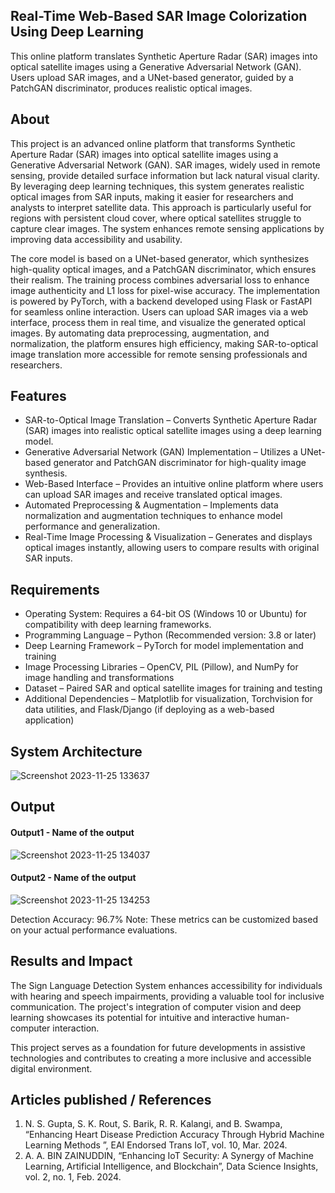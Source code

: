 ## Real-Time Web-Based SAR Image Colorization Using Deep Learning
This online platform translates Synthetic Aperture Radar (SAR) images into optical satellite images using a Generative Adversarial Network (GAN). Users upload SAR images, and a UNet-based generator, guided by a PatchGAN discriminator, produces realistic optical images. 

## About
This project is an advanced online platform that transforms Synthetic Aperture Radar (SAR) images into optical satellite images using a Generative Adversarial Network (GAN). SAR images, widely used in remote sensing, provide detailed surface information but lack natural visual clarity. By leveraging deep learning techniques, this system generates realistic optical images from SAR inputs, making it easier for researchers and analysts to interpret satellite data. This approach is particularly useful for regions with persistent cloud cover, where optical satellites struggle to capture clear images. The system enhances remote sensing applications by improving data accessibility and usability.

The core model is based on a UNet-based generator, which synthesizes high-quality optical images, and a PatchGAN discriminator, which ensures their realism. The training process combines adversarial loss to enhance image authenticity and L1 loss for pixel-wise accuracy. The implementation is powered by PyTorch, with a backend developed using Flask or FastAPI for seamless online interaction. Users can upload SAR images via a web interface, process them in real time, and visualize the generated optical images. By automating data preprocessing, augmentation, and normalization, the platform ensures high efficiency, making SAR-to-optical image translation more accessible for remote sensing professionals and researchers.

## Features
<!--List the features of the project as shown below-->
- SAR-to-Optical Image Translation – Converts Synthetic Aperture Radar (SAR) images into realistic optical satellite images using a deep learning model.
- Generative Adversarial Network (GAN) Implementation – Utilizes a UNet-based generator and PatchGAN discriminator for high-quality image synthesis.
- Web-Based Interface – Provides an intuitive online platform where users can upload SAR images and receive translated optical images.
- Automated Preprocessing & Augmentation – Implements data normalization and augmentation techniques to enhance model performance and generalization.
- Real-Time Image Processing & Visualization – Generates and displays optical images instantly, allowing users to compare results with original SAR inputs.

## Requirements
<!--List the requirements of the project as shown below-->
* Operating System: Requires a 64-bit OS (Windows 10 or Ubuntu) for compatibility with deep learning frameworks.
* Programming Language – Python (Recommended version: 3.8 or later)
* Deep Learning Framework – PyTorch for model implementation and training
* Image Processing Libraries – OpenCV, PIL (Pillow), and NumPy for image handling and transformations
* Dataset – Paired SAR and optical satellite images for training and testing
* Additional Dependencies – Matplotlib for visualization, Torchvision for data utilities, and Flask/Django (if deploying as a web-based application)

## System Architecture
<!--Embed the system architecture diagram as shown below-->

![Screenshot 2023-11-25 133637](https://github.com/<<yourusername>>/Hand-Gesture-Recognition-System/assets/75235455/a60c11f3-0a11-47fb-ac89-755d5f45c995)


## Output

<!--Embed the Output picture at respective places as shown below as shown below-->
#### Output1 - Name of the output

![Screenshot 2023-11-25 134037](https://github.com/<<yourusername>>/Hand-Gesture-Recognition-System/assets/75235455/8c2b6b5c-5ed2-4ec4-b18e-5b6625402c16)

#### Output2 - Name of the output
![Screenshot 2023-11-25 134253](https://github.com/<<yourusername>>/Hand-Gesture-Recognition-System/assets/75235455/5e05c981-05ca-4aaa-aea2-d918dcf25cb7)

Detection Accuracy: 96.7%
Note: These metrics can be customized based on your actual performance evaluations.


## Results and Impact
<!--Give the results and impact as shown below-->
The Sign Language Detection System enhances accessibility for individuals with hearing and speech impairments, providing a valuable tool for inclusive communication. The project's integration of computer vision and deep learning showcases its potential for intuitive and interactive human-computer interaction.

This project serves as a foundation for future developments in assistive technologies and contributes to creating a more inclusive and accessible digital environment.

## Articles published / References
1. N. S. Gupta, S. K. Rout, S. Barik, R. R. Kalangi, and B. Swampa, “Enhancing Heart Disease Prediction Accuracy Through Hybrid Machine Learning Methods ”, EAI Endorsed Trans IoT, vol. 10, Mar. 2024.
2. A. A. BIN ZAINUDDIN, “Enhancing IoT Security: A Synergy of Machine Learning, Artificial Intelligence, and Blockchain”, Data Science Insights, vol. 2, no. 1, Feb. 2024.




